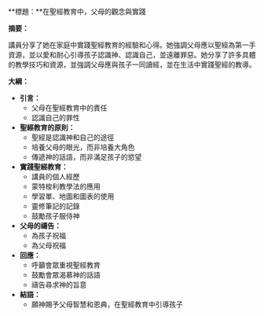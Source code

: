 **標題：**在聖經教育中，父母的觀念與實踐

**摘要：**

講員分享了她在家庭中實踐聖經教育的經驗和心得。她強調父母應以聖經為第一手資源，並以愛和耐心引導孩子認識神、認識自己，並遠離罪惡。她分享了許多具體的教學技巧和資源，並強調父母應與孩子一同讀經，並在生活中實踐聖經的教導。

**大綱：**

* **引言：**
    * 父母在聖經教育中的責任
    * 認識自己的罪性
* **聖經教育的原則：**
    * 聖經是認識神和自己的途徑
    * 培養父母的眼光，而非培養大角色
    * 傳遞神的話語，而非滿足孩子的慾望
* **實踐聖經教育：**
    * 講員的個人經歷
    * 蒙特梭利教學法的應用
    * 學習單、地圖和圖表的使用
    * 靈修筆記的記錄
    * 鼓勵孩子服侍神
* **父母的禱告：**
    * 為孩子祝福
    * 為父母祝福
* **回應：**
    * 呼籲會眾重視聖經教育
    * 鼓勵會眾渴慕神的話語
    * 禱告尋求神的旨意
* **結語：**
    * 願神賜予父母智慧和恩典，在聖經教育中引導孩子